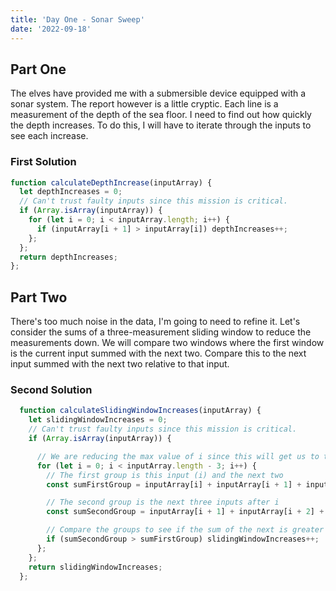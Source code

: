 ```yaml
---
title: 'Day One - Sonar Sweep'
date: '2022-09-18'
---
```


## Part One

The elves have provided me with a submersible device equipped with a sonar system. The report however is a little cryptic. Each line is a measurement of the depth of the sea floor. I need to find out how quickly the depth increases. To do this, I will have to iterate through the inputs to see each increase.

### First Solution

```js
function calculateDepthIncrease(inputArray) {
  let depthIncreases = 0;
  // Can't trust faulty inputs since this mission is critical.
  if (Array.isArray(inputArray)) {
    for (let i = 0; i < inputArray.length; i++) {
      if (inputArray[i + 1] > inputArray[i]) depthIncreases++;
    };
  };
  return depthIncreases;
};
```

## Part Two

There's too much noise in the data, I'm going to need to refine it. Let's consider the sums of a three-measurement sliding window to reduce the measurements down. We will compare two windows where the first window is the current input summed with the next two. Compare this to the next input summed with the next two relative to that input.

### Second Solution

```js
  function calculateSlidingWindowIncreases(inputArray) {
    let slidingWindowIncreases = 0;
    // Can't trust faulty inputs since this mission is critical.
    if (Array.isArray(inputArray)) {

      // We are reducing the max value of i since this will get us to the last group.
      for (let i = 0; i < inputArray.length - 3; i++) {
        // The first group is this input (i) and the next two
        const sumFirstGroup = inputArray[i] + inputArray[i + 1] + inputArray[i + 2];

        // The second group is the next three inputs after i
        const sumSecondGroup = inputArray[i + 1] + inputArray[i + 2] + inputArray[i + 3];

        // Compare the groups to see if the sum of the next is greater than this one.
        if (sumSecondGroup > sumFirstGroup) slidingWindowIncreases++;
      };
    };
    return slidingWindowIncreases;
  };
```
